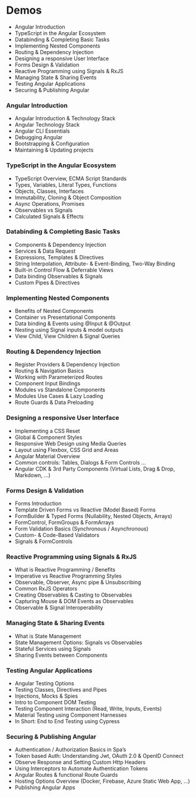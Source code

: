 # Demos

- Angular Introduction 
- TypeScript in the Angular Ecosystem
- Databinding & Completing Basic Tasks
- Implementing Nested Components
- Routing & Dependency Injection
- Designing a responsive User Interface
- Forms Design & Validation
- Reactive Programming using Signals & RxJS
- Managing State & Sharing Events
- Testing Angular Applications
- Securing & Publishing Angular

### Angular Introduction

- Angular Introduction & Technology Stack
- Angular Technology Stack
- Angular CLI Essentials
- Debugging Angular
- Bootstrapping & Configuration
- Maintaining & Updating projects

### TypeScript in the Angular Ecosystem

- TypeScript Overview, ECMA Script Standards
- Types, Variables, Literal Types, Functions
- Objects, Classes, Interfaces
- Immutability, Cloning & Object Composition
- Async Operations, Promises 
- Observables vs Signals
- Calculated Signals & Effects

### Databinding & Completing Basic Tasks

- Components & Dependency Injection 
- Services & Data Request
- Expressions, Templates & Directives
- String Interpolation, Attribute- & Event-Binding, Two-Way Binding
- Built-in Control Flow & Deferrable Views
- Data binding Observables & Signals
- Custom Pipes & Directives

### Implementing Nested Components

- Benefits of Nested Components
- Container vs Presentational Components
- Data binding & Events using @Input & @Output
- Nesting using Signal inputs & model outputs
- View Child, View Children & Signal Queries

### Routing & Dependency Injection

- Register Providers & Dependency Injection
- Routing & Navigation Basics
- Working with Parameterized Routes
- Component Input Bindings
- Modules vs Standalone Components
- Modules Use Cases & Lazy Loading
- Route Guards & Data Preloading

### Designing a responsive User Interface

- Implementing a CSS Reset
- Global & Component Styles
- Responsive Web Design using Media Queries
- Layout using Flexbox, CSS Grid and Areas
- Angular Material Overview
- Common controls: Tables, Dialogs & Form Controls ...
- Angular CDK & 3rd Party Components (Virtual Lists, Drag & Drop, Markdown, ...)

### Forms Design & Validation

- Forms Introduction
- Template Driven Forms vs Reactive (Model Based) Forms
- FormBuilder & Typed Forms (Nullability, Nested Objects, Arrays)
- FormControl, FormGroups & FormArrays
- Form Validation Basics (Synchronous / Asynchronous)
- Custom- & Code-Based Validators
- Signals & FormControls

### Reactive Programming using Signals & RxJS

- What is Reactive Programming / Benefits
- Imperative vs Reactive Programming Styles
- Observable, Observer, Async pipe & Unsubscribing
- Common RxJS Operators
- Creating Observables & Casting to Observables
- Capturing Mouse & DOM Events as Observables
- Observable & Signal Interoperability

### Managing State & Sharing Events

- What is State Management
- State Management Options: Signals vs Observables
- Stateful Services using Signals
- Sharing Events between Components

### Testing Angular Applications

- Angular Testing Options
- Testing Classes, Directives and Pipes
- Injections, Mocks & Spies
- Intro to Component DOM Testing
- Testing Component Interaction (Read, Write, Inputs, Events)
- Material Testing using Component Harnesses
- In Short: End to End Testing using Cypress

### Securing & Publishing Angular

- Authentication / Authorization Basics in Spa’s
- Token based Auth: Understanding Jwt, OAuth 2.0 & OpenID Connect
- Observe Response and Setting Custom Http Headers
- Using Interceptors to Automate Authentication Tokens
- Angular Routes & functional Route Guards
- Hosting Options Overview (Docker, Firebase, Azure Static Web App, …)
- Publishing Angular Apps

